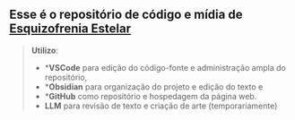 ## Esse é o repositório de código e mídia de [Esquizofrenia Estelar](https://insomnia33.github.io/esquizofreniaestelar/)


> **Utilizo**: 
> * ***VSCode** para edição do código-fonte e administração ampla do repositório, 
> * ***Obsidian** para organização do projeto e edição do texto e 
> * ***GitHub** como repositório e hospedagem da página web.
> * **LLM** para revisão de texto e criação de arte (temporariamente)

